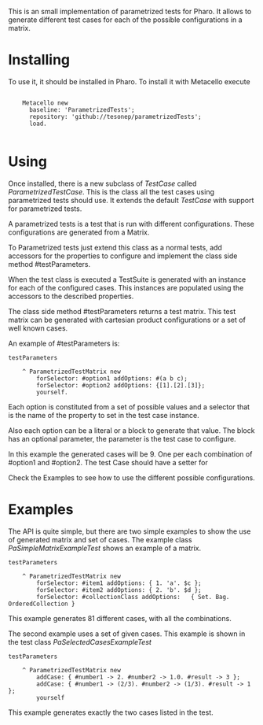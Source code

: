 This is an small implementation of parametrized tests for Pharo.
It allows to generate different test cases for each of the possible configurations in a matrix.

# Installing

To use it, it should be installed in Pharo. To install it with Metacello execute

```Smalltalk

	Metacello new
	  baseline: 'ParametrizedTests';
	  repository: 'github://tesonep/parametrizedTests';
	  load.
	
```

# Using

Once installed, there is a new subclass of *TestCase* called *ParametrizedTestCase*.
This is the class all the test cases using parametrized tests should use.
It extends the default *TestCase* with support for parametrized tests.

A parametrized tests is a test that is run with different configurations.
These configurations are generated from a Matrix.

To Parametrized tests just extend this class as a normal tests, 
add accessors for the properties to configure and implement the class side method #testParameters.

When the test class is executed a TestSuite is generated with an instance for each of the configured cases. This instances are populated using the accessors to the described properties. 

The class side method #testParameters returns a test matrix. 
This test matrix can be generated with cartesian product configurations or a set of well known cases.

An example of #testParameters is: 

```Smalltalk
testParameters

	^ ParametrizedTestMatrix new
		forSelector: #option1 addOptions: #(a b c);
		forSelector: #option2 addOptions: {[1].[2].[3]};
		yourself.
``` 

Each option is constituted from a set of possible values and a selector that is the name of the property to set in the test case instance.

Also each option can be a literal or a block to generate that value. The block has an optional parameter, the parameter is the test case to configure.

In this example the generated cases will be 9. One per each combination of #option1 and #option2. 
The test Case should have a setter for 

Check the Examples to see how to use the different possible configurations.

# Examples

The API is quite simple, but there are two simple examples to show the use of generated matrix and set of cases.
The example class *PaSimpleMatrixExampleTest* shows an example of a matrix. 

```Smalltalk
testParameters

	^ ParametrizedTestMatrix new
		forSelector: #item1 addOptions: { 1. 'a'. $c };
		forSelector: #item2 addOptions: { 2. 'b'. $d };
		forSelector: #collectionClass addOptions: 	{ Set. Bag. OrderedCollection }
```

This example generates 81 different cases, with all the combinations. 

The second example uses a set of given cases. This example is shown in the test class *PaSelectedCasesExampleTest*

```Smalltalk
testParameters

	^ ParametrizedTestMatrix new
		addCase: { #number1 -> 2. #number2 -> 1.0. #result -> 3 };
		addCase: { #number1 -> (2/3). #number2 -> (1/3). #result -> 1 };
		yourself
```

This example generates exactly the two cases listed in the test.